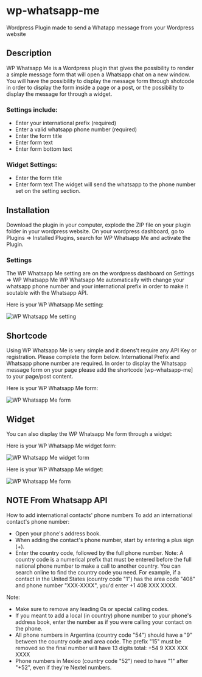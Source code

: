 # wp-whatsapp-me
Wordpress Plugin made to send a Whatapp message from your Wordpress website

## Description

WP Whatsapp Me is a Wordpress plugin that gives the possibility to render a simple message form that will open a Whatsapp chat on a new window. You will have the possibility to display the message form through shotcode in order to display the form inside a page or a post, or the possibility to display the message for through a widget.

### Settings include:
* Enter your international prefix (required)
* Enter a valid whatsapp phone number (required)
* Enter the form title
* Enter form text
* Enter form bottom text

### Widget Settings:
* Enter the form title
* Enter form text
The widget will send the whatsapp to the phone number set on the setting section.

## Installation

Download the plugin in your computer, explode the ZIP file on your plugin folder in your wordpress website. 
On your wordpress dashboard, go to Plugins => Installed Plugins, search for WP Whatsapp Me and activate the Plugin.

### Settings

The WP Whatsapp Me setting are on the wordpress dashboard on Settings => WP Whatsapp Me
WP Whatsapp Me automatically with change your whatsapp phone number and your international prefix in order to make it soutable with the Whatsapp API.

Here is your WP Whatsapp Me setting:

![WP Whatsapp Me setting](http://webmarcello.co.uk/wp-content/uploads/2020/02/plugin-settings.jpg)

##  Shortcode
Using WP Whatsapp Me is very simple and it doens't require any API Key or registration.
Please complete the form below. International Prefix and Whatsapp phone number are required.
In order to display the Whatsapp message form on your page please add the shortcode [wp-whatsapp-me] to your page/post content.

Here is your WP Whatsapp Me form:

![WP Whatsapp Me form](http://webmarcello.co.uk/wp-content/uploads/2020/02/plugin-message-form.jpg)

## Widget
You can also display the WP Whatsapp Me form through a widget:

Here is your WP Whatsapp Me widget form:

![WP Whatsapp Me widget form](http://webmarcello.co.uk/wp-content/uploads/2020/02/plugin-widget.jpg)


Here is your WP Whatsapp Me widget:

![WP Whatsapp Me form](http://webmarcello.co.uk/wp-content/uploads/2020/02/plugin-widget-form.jpg)

## NOTE From Whatsapp API
How to add international contacts' phone numbers
To add an international contact's phone number:

* Open your phone's address book.
* When adding the contact's phone number, start by entering a plus sign (+).
* Enter the country code, followed by the full phone number.
Note: A country code is a numerical prefix that must be entered before the full national phone number to make a call to another country. You can search online to find the country code you need.
For example, if a contact in the United States (country code "1") has the area code "408" and phone number "XXX-XXXX", you'd enter +1 408 XXX XXXX.

Note:
* Make sure to remove any leading 0s or special calling codes.
* If you meant to add a local (in country) phone number to your phone's address book, enter the number as if you were calling your contact on the phone.
* All phone numbers in Argentina (country code "54") should have a "9" between the country code and area code. The prefix "15" must be removed so the final number will have 13 digits total: +54 9 XXX XXX XXXX
* Phone numbers in Mexico (country code "52") need to have "1" after "+52", even if they're Nextel numbers.
